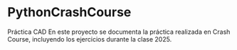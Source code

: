 # PythonCrashCourse

Práctica CAD En este proyecto se documenta la práctica realizada en Crash Course, incluyendo los ejercicios durante la clase 2025.
